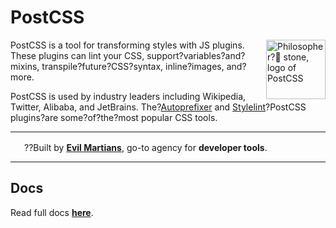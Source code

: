 ﻿# PostCSS

<img align="right" width="95" height="95"
     alt="Philosopher? stone, logo of PostCSS"
     src="https://postcss.org/logo.svg">

PostCSS is a tool for transforming styles with JS plugins.
These plugins can lint your CSS, support?variables?and?mixins,
transpile?future?CSS?syntax, inline?images, and?more.

PostCSS is used by industry leaders including Wikipedia, Twitter, Alibaba,
and JetBrains. The?[Autoprefixer] and [Stylelint]?PostCSS plugins?are some?of?the?most popular CSS tools.

---

<img src="https://cdn.evilmartians.com/badges/logo-no-label.svg" alt="" width="22" height="16" />??Built by
 <b><a href="https://evilmartians.com/devtools?utm_source=postcss&utm_campaign=devtools-button&utm_medium=github">Evil Martians</a></b>, go-to agency for <b>developer tools</b>.

---

[Abstract?Syntax?Tree]: https://en.wikipedia.org/wiki/Abstract_syntax_tree
[Evil?Martians]:        https://evilmartians.com/?utm_source=postcss
[Autoprefixer]:         https://github.com/postcss/autoprefixer
[Stylelint]:            https://stylelint.io/
[plugins]:              https://github.com/postcss/postcss#plugins


## Docs
Read full docs **[here](https://postcss.org/)**.